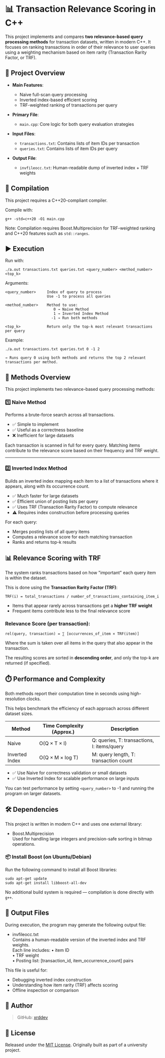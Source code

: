 # 📊 Transaction Relevance Scoring in C++

This project implements and compares **two relevance-based query processing methods** for transaction datasets, written in modern C++. It focuses on ranking transactions in order of their relevance to user queries using a weighting mechanism based on item rarity (Transaction Rarity Factor, or TRF).

## 📁 Project Overview

- **Main Features**:
    - Naive full-scan query processing
    - Inverted index-based efficient scoring
    - TRF-weighted ranking of transactions per query

- **Primary File**:
    - `main.cpp`: Core logic for both query evaluation strategies

- **Input Files**:
    - `transactions.txt`: Contains lists of item IDs per transaction
    - `queries.txt`: Contains lists of item IDs per query

- **Output File**:
    - `invfileocc.txt`: Human-readable dump of inverted index + TRF weights


## 🔧 Compilation

This project requires a C++20-compliant compiler.

Compile with:

    g++ -std=c++20 -O1 main.cpp

Note:
Compilation requires Boost.Multiprecision for TRF-weighted ranking and
C++20 features such as `std::ranges`.

## ▶️ Execution

Run with:

    ./a.out transactions.txt queries.txt <query_number> <method_number> <top_k>

Arguments:

    <query_number>     Index of query to process
                       Use -1 to process all queries

    <method_number>    Method to use:
                          0 → Naive Method
                          1 → Inverted Index Method
                         -1 → Run both methods

    <top_k>            Return only the top-k most relevant transactions per query

Example:

    ./a.out transactions.txt queries.txt 0 -1 2

    → Runs query 0 using both methods and returns the top 2 relevant transactions per method.


## 🧠 Methods Overview

This project implements two relevance-based query processing methods:

### 1️⃣ Naive Method

Performs a brute-force search across all transactions.

- ✅ Simple to implement
- ✅ Useful as a correctness baseline
- ❌ Inefficient for large datasets

Each transaction is scanned in full for every query. Matching items contribute to the relevance score based on their frequency and TRF weight.

---

### 2️⃣ Inverted Index Method

Builds an inverted index mapping each item to a list of transactions where it appears,
along with its occurrence count.

- ✅ Much faster for large datasets
- ✅ Efficient union of posting lists per query
- ✅ Uses TRF (Transaction Rarity Factor) to compute relevance
- ⚠️ Requires index construction before processing queries

For each query:
- Merges posting lists of all query items
- Computes a relevance score for each matching transaction
- Ranks and returns top-k results

## 📊 Relevance Scoring with TRF

The system ranks transactions based on how "important" each query item is within the dataset.

This is done using the **Transaction Rarity Factor (TRF)**:

    TRF(i) = total_transactions / number_of_transactions_containing_item_i

- Items that appear rarely across transactions get a **higher TRF weight**
- Frequent items contribute less to the final relevance score

### Relevance Score (per transaction):

    rel(query, transaction) = ∑ [occurrences_of_item × TRF(item)]

Where the sum is taken over all items in the query that also appear in the transaction.

The resulting scores are sorted in **descending order**, and only the top-k are returned (if specified).

## ⏱️ Performance and Complexity

Both methods report their computation time in seconds using high-resolution clocks.

This helps benchmark the efficiency of each approach across different dataset sizes.

| Method             | Time Complexity (Approx.)     | Description                                   |
|--------------------|-------------------------------|-----------------------------------------------|
| Naive              | O(Q × T × I)                  | Q: queries, T: transactions, I: items/query   |
| Inverted Index     | O(Q × M × log T)              | M: query length, T: transaction count         |

- ✅ Use Naive for correctness validation or small datasets
- ✅ Use Inverted Index for scalable performance on large inputs

You can test performance by setting `<query_number>` to -1 and running the program on larger datasets.

## 🛠️ Dependencies

This project is written in modern C++ and uses one external library:

- Boost.Multiprecision  
  Used for handling large integers and precision-safe sorting in bitmap operations.

### 📦 Install Boost (on Ubuntu/Debian)

Run the following command to install all Boost libraries:

    sudo apt-get update
    sudo apt-get install libboost-all-dev

No additional build system is required — compilation is done directly with `g++`.

## 📄 Output Files

During execution, the program may generate the following output file:

- invfileocc.txt  
  Contains a human-readable version of the inverted index and TRF weights.  
  Each line includes:
  • item ID  
  • TRF weight  
  • Posting list: [transaction_id, item_occurrence_count] pairs

This file is useful for:
- Debugging inverted index construction
- Understanding how item rarity (TRF) affects scoring
- Offline inspection or comparison

## 👤 Author

> GitHub: [xrddev](https://github.com/xrddev)


## 📝 License

Released under the [MIT License](LICENSE). Originally built as part of a university project.


